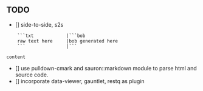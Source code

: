 ## TODO

- [] side-to-side, s2s

```s2s
    ```txt            |```bob
    raw text here     |bob generated here
    ```               |```
```

```side-to-side:raw|bob
content
```

- [] use pulldown-cmark and sauron::markdown module to parse html and source code.
- [] incorporate data-viewer, gauntlet, restq as plugin
